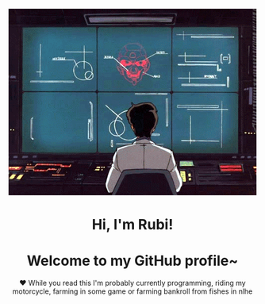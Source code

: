 <p align="center">
  <a><img src="banner.gif" alt="Banner"></a>
</p>

<h1 align="center">Hi, I'm Rubi!</h1>
<h1 align="center">Welcome to my GitHub profile~</h1>

<p align="center">❤ While you read this I'm probably currently programming, riding my motorcycle, farming in some game or farming bankroll from fishes in nlhe</p>
